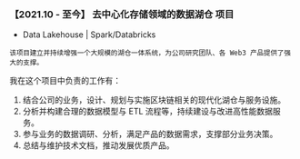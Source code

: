 ###  【2021.10 - 至今】  去中心化存储领域的数据湖仓 项目

+  Data Lakehouse | Spark/Databricks

```
该项目建立并持续增强一个大规模的湖仓一体系统，为公司研究团队、各 Web3 产品提供了强大的支撑。
```

我在这个项目中负责的工作有：

1. 结合公司的业务，设计、规划与实施区块链相关的现代化湖仓与服务设施。
2. 分析并构建合理的数据模型与 ETL 流程等，持续建设与改进高性能数据服务。
3. 参与业务的数据调研、分析，满足产品的数据需求，支撑部分业务决策。
4. 总结与维护技术文档，推动发展优质产品。


